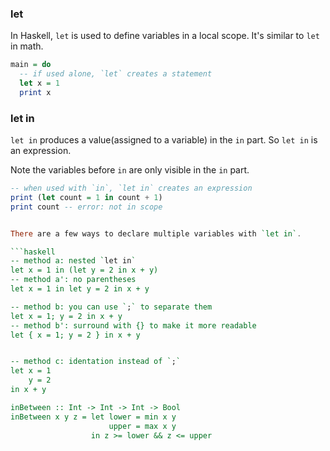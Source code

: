 ### let

In Haskell, `let` is used to define variables in a local scope. It's similar to `let` in math.

```haskell
main = do
  -- if used alone, `let` creates a statement
  let x = 1
  print x
```

### let in

`let in` produces a value(assigned to a variable) in the `in` part. So `let in` is an expression.

Note the variables before `in` are only visible in the `in` part.

```haskell
-- when used with `in`, `let in` creates an expression
print (let count = 1 in count + 1)
print count -- error: not in scope


There are a few ways to declare multiple variables with `let in`.

```haskell
-- method a: nested `let in`
let x = 1 in (let y = 2 in x + y)
-- method a': no parentheses
let x = 1 in let y = 2 in x + y

-- method b: you can use `;` to separate them
let x = 1; y = 2 in x + y
-- method b': surround with {} to make it more readable
let { x = 1; y = 2 } in x + y


-- method c: identation instead of `;`
let x = 1
    y = 2
in x + y

inBetween :: Int -> Int -> Int -> Bool
inBetween x y z = let lower = min x y
                      upper = max x y
                  in z >= lower && z <= upper
```
